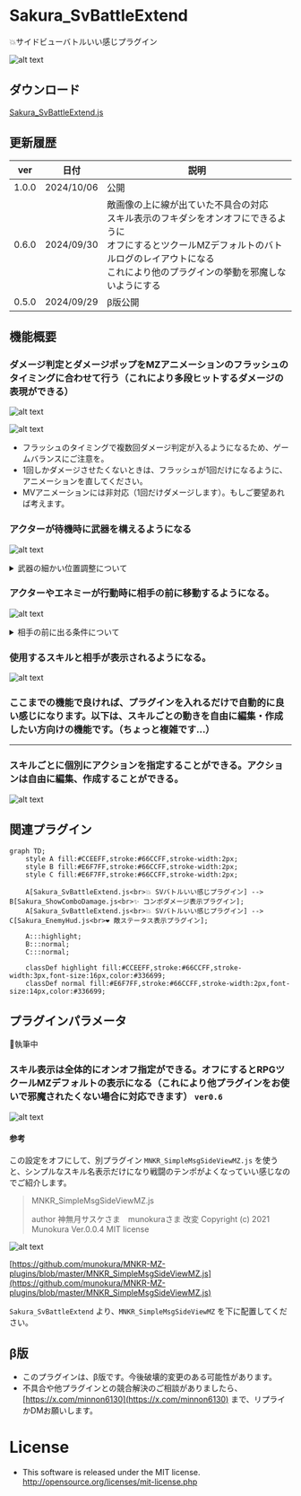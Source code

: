 # Sakura_SvBattleExtend
💥サイドビューバトルいい感じプラグイン

![alt text](image.png)


## ダウンロード
[Sakura_SvBattleExtend.js](https://raw.githubusercontent.com/Sakurano6130/SakuraPlugins/main/Sakura_SvBattleExtend/Sakura_SvBattleExtend.js)

## 更新履歴
| ver   | 日付       | 説明                                                                                                                                                                                                           |
| ----- | ---------- | -------------------------------------------------------------------------------------------------------------------------------------------------------------------------------------------------------------- |
| 1.0.0 | 2024/10/06 | 公開                                                                                                                                                                                                           |
| 0.6.0 | 2024/09/30 | 敵画像の上に線が出ていた不具合の対応<br>スキル表示のフキダシをオンオフにできるように<br>オフにするとツクールMZデフォルトのバトルログのレイアウトになる<br>これにより他のプラグインの挙動を邪魔しないようにする |
| 0.5.0 | 2024/09/29 | β版公開                                                                                                                                                                                                        |


## 機能概要
### ダメージ判定とダメージポップをMZアニメーションのフラッシュのタイミングに合わせて行う（これにより多段ヒットするダメージの表現ができる）

![alt text](image-12.png)

![alt text](image-13.png)

- フラッシュのタイミングで複数回ダメージ判定が入るようになるため、ゲームバランスにご注意を。
- 1回しかダメージさせたくないときは、フラッシュが1回だけになるように、アニメーションを直してください。
- MVアニメーションには非対応（1回だけダメージします）。もしご要望あれば考えます。

### アクターが待機時に武器を構えるようになる

  ![alt text](image-8.png)

<details>
  <summary>武器の細かい位置調整について</summary>
  武器の細かい位置は、プラグインパラメータで設定できます。デフォルトで良ければ触る必要はありません。

  ![alt text](image-15.png) 

  ![alt text](image-16.png)
</details>


### アクターやエネミーが行動時に相手の前に移動するようになる。

![alt text](image-9.png)

<details>
  <summary>相手の前に出る条件について</summary>
  以下の条件になっています。

  | 条件                                                                   | 移動するか |
  | ---------------------------------------------------------------------- | ---------- |
  | スキル使用者のメモ欄に<移動しない>が書かれているとき                   | 移動しない |
  | スキルのメモ欄に<移動しない>が書かれているとき                         | 移動しない |
  | 通常攻撃<br>かつ攻撃モーションが振り・突き<br>かつ攻撃範囲が単体のとき | 移動する   |
  | 通常攻撃<br>かつ攻撃モーションが振り・突き<br>かつ攻撃範囲が複数のとき | 移動しない |
  | 通常攻撃<br>かつ攻撃モーションが射撃のとき                             | 移動しない |
  | 魔法<br>かつ対象が味方<br>かつ範囲が単体のとき                         | 移動する   |
  | 魔法<br>かつ対象が味方<br>かつ範囲が複数のとき                         | 移動しない |
  | 魔法<br>かつ対象が敵のとき                                             | 移動しない |
  | 上記以外<br>かつ範囲が単体のとき                                       | 移動する   |
  | 上記以外<br>かつ範囲が複数のとき                                       | 移動しない |


  フローにするとこんな感じ...めっちゃ複雑...

  ```mermaid
graph TD;
    A[スキル使用者のメモ欄に<br><移動しない>が書かれているか] -->|はい| M[移動しない];
    A -->|いいえ| B[スキルのメモ欄に<br><移動しない>が書かれているか];
    B -->|はい| M;
    B -->|いいえ| C[通常攻撃か？];
    C -->|はい| D[攻撃モーションが<br>振り・突きか？];
    D -->|はい| E[攻撃範囲が<br>単体か？];
    E -->|はい| L[移動する];
    E -->|いいえ| M;
    D -->|いいえ| F[攻撃モーションが<br>射撃か？];
    F -->|はい| M;
    F -->|いいえ| G[魔法か？];
    G -->|はい| H[対象が味方か？];
    H -->|はい| I[範囲が単体か？];
    I -->|はい| L;
    I -->|いいえ| M;
    H -->|いいえ| M;
    G -->|いいえ| J[範囲が単体か？];
    J -->|はい| L;
    J -->|いいえ| M;


  ```

</details>


### 使用するスキルと相手が表示されるようになる。

![alt text](image-11.png)

### ここまでの機能で良ければ、プラグインを入れるだけで自動的に良い感じになります。以下は、スキルごとの動きを自由に編集・作成したい方向けの機能です。（ちょっと複雑です...）

---
### スキルごとに個別にアクションを指定することができる。アクションは自由に編集、作成することができる。

![alt text](image-14.png)


## 関連プラグイン

```mermaid
graph TD;
    style A fill:#CCEEFF,stroke:#66CCFF,stroke-width:2px;
    style B fill:#E6F7FF,stroke:#66CCFF,stroke-width:2px;
    style C fill:#E6F7FF,stroke:#66CCFF,stroke-width:2px;
    
    A[Sakura_SvBattleExtend.js<br>💥 SVバトルいい感じプラグイン] --> B[Sakura_ShowComboDamage.js<br>✨ コンボダメージ表示プラグイン];
    A[Sakura_SvBattleExtend.js<br>💥 SVバトルいい感じプラグイン] --> C[Sakura_EnemyHud.js<br>❤️ 敵ステータス表示プラグイン];
    
    A:::highlight;
    B:::normal;
    C:::normal;
    
    classDef highlight fill:#CCEEFF,stroke:#66CCFF,stroke-width:3px,font-size:16px,color:#336699;
    classDef normal fill:#E6F7FF,stroke:#66CCFF,stroke-width:2px,font-size:14px,color:#336699;

```


## プラグインパラメータ
🚧執筆中





### スキル表示は全体的にオンオフ指定ができる。オフにするとRPGツクールMZデフォルトの表示になる（これにより他プラグインをお使いで邪魔されたくない場合に対応できます） `ver0.6`
![alt text](image-4.png)

#### 参考
  この設定をオフにして、別プラグイン `MNKR_SimpleMsgSideViewMZ.js` を使うと、シンプルなスキル名表示だけになり戦闘のテンポがよくなっていい感じなのでご紹介します。

  > MNKR_SimpleMsgSideViewMZ.js
  > 
  > author 神無月サスケさま　munokuraさま 改変 Copyright (c) 2021 Munokura Ver.0.0.4 MIT license

  ![alt text](image-5.png)

  [https://github.com/munokura/MNKR-MZ-plugins/blob/master/MNKR_SimpleMsgSideViewMZ.js](https://github.com/munokura/MNKR-MZ-plugins/blob/master/MNKR_SimpleMsgSideViewMZ.js)

  `Sakura_SvBattleExtend` より、`MNKR_SimpleMsgSideViewMZ` を下に配置してください。

## β版
- このプラグインは、β版です。今後破壊的変更のある可能性があります。
- 不具合や他プラグインとの競合解決のご相談がありましたら、[https://x.com/minnon6130](https://x.com/minnon6130) まで、リプライかDMお願いします。

# License
- This software is released under the MIT license. http://opensource.org/licenses/mit-license.php
